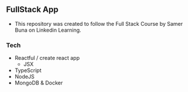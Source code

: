 ## FullStack App

* This repository was created to follow the Full Stack Course by Samer Buna on Linkedin Learning.

### Tech

* Reactful / create react app
  * JSX
* TypeScript
* NodeJS
* MongoDB & Docker
